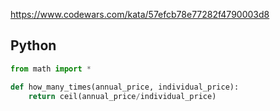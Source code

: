https://www.codewars.com/kata/57efcb78e77282f4790003d8

## Python
```python
from math import *

def how_many_times(annual_price, individual_price):
    return ceil(annual_price/individual_price)
```